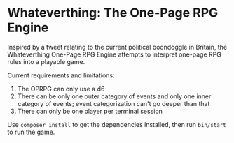 Whateverthing: The One-Page RPG Engine
======================================

Inspired by a tweet relating to the current political boondoggle in Britain,
the Whateverthing One-Page RPG Engine attempts to interpret one-page RPG
rules into a playable game.

Current requirements and limitations:

1. The OPRPG can only use a d6
2. There can be only one outer category of events and only one inner
   category of events; event categorization can't go deeper than that
3. There can only be one player per terminal session

Use `composer install` to get the dependencies installed,
then run `bin/start` to run the game.